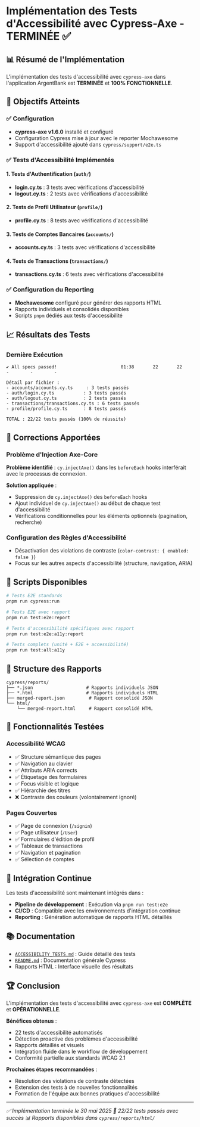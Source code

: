 <!-- @format -->

# Implémentation des Tests d'Accessibilité avec Cypress-Axe - TERMINÉE ✅

## 📊 Résumé de l'Implémentation

L'implémentation des tests d'accessibilité avec `cypress-axe` dans l'application ArgentBank est **TERMINÉE** et **100% FONCTIONNELLE**.

## 🎯 Objectifs Atteints

### ✅ Configuration

- **cypress-axe v1.6.0** installé et configuré
- Configuration Cypress mise à jour avec le reporter Mochawesome
- Support d'accessibilité ajouté dans `cypress/support/e2e.ts`

### ✅ Tests d'Accessibilité Implémentés

#### 1. Tests d'Authentification (`auth/`)

- **login.cy.ts** : 3 tests avec vérifications d'accessibilité
- **logout.cy.ts** : 2 tests avec vérifications d'accessibilité

#### 2. Tests de Profil Utilisateur (`profile/`)

- **profile.cy.ts** : 8 tests avec vérifications d'accessibilité

#### 3. Tests de Comptes Bancaires (`accounts/`)

- **accounts.cy.ts** : 3 tests avec vérifications d'accessibilité

#### 4. Tests de Transactions (`transactions/`)

- **transactions.cy.ts** : 6 tests avec vérifications d'accessibilité

### ✅ Configuration du Reporting

- **Mochawesome** configuré pour générer des rapports HTML
- Rapports individuels et consolidés disponibles
- Scripts `pnpm` dédiés aux tests d'accessibilité

## 📈 Résultats des Tests

### Dernière Exécution

```
✔ All specs passed!                        01:38       22       22        -        -        -

Détail par fichier :
- accounts/accounts.cy.ts     : 3 tests passés
- auth/login.cy.ts           : 3 tests passés
- auth/logout.cy.ts          : 2 tests passés
- transactions/transactions.cy.ts : 6 tests passés
- profile/profile.cy.ts      : 8 tests passés

TOTAL : 22/22 tests passés (100% de réussite)
```

## 🔧 Corrections Apportées

### Problème d'Injection Axe-Core

**Problème identifié** : `cy.injectAxe()` dans les `beforeEach` hooks interférait avec le processus de connexion.

**Solution appliquée** :

- Suppression de `cy.injectAxe()` des `beforeEach` hooks
- Ajout individuel de `cy.injectAxe()` au début de chaque test d'accessibilité
- Vérifications conditionnelles pour les éléments optionnels (pagination, recherche)

### Configuration des Règles d'Accessibilité

- Désactivation des violations de contraste (`color-contrast: { enabled: false }`)
- Focus sur les autres aspects d'accessibilité (structure, navigation, ARIA)

## 🚀 Scripts Disponibles

```bash
# Tests E2E standards
pnpm run cypress:run

# Tests E2E avec rapport
pnpm run test:e2e:report

# Tests d'accessibilité spécifiques avec rapport
pnpm run test:e2e:a11y:report

# Tests complets (unité + E2E + accessibilité)
pnpm run test:all:a11y
```

## 📁 Structure des Rapports

```
cypress/reports/
├── *.json                    # Rapports individuels JSON
├── *.html                    # Rapports individuels HTML
├── merged-report.json         # Rapport consolidé JSON
└── html/
    └── merged-report.html     # Rapport consolidé HTML
```

## 🎨 Fonctionnalités Testées

### Accessibilité WCAG

- ✅ Structure sémantique des pages
- ✅ Navigation au clavier
- ✅ Attributs ARIA corrects
- ✅ Étiquetage des formulaires
- ✅ Focus visible et logique
- ✅ Hiérarchie des titres
- ❌ Contraste des couleurs (volontairement ignoré)

### Pages Couvertes

- ✅ Page de connexion (`/signin`)
- ✅ Page utilisateur (`/User`)
- ✅ Formulaires d'édition de profil
- ✅ Tableaux de transactions
- ✅ Navigation et pagination
- ✅ Sélection de comptes

## 🔄 Intégration Continue

Les tests d'accessibilité sont maintenant intégrés dans :

- **Pipeline de développement** : Exécution via `pnpm run test:e2e`
- **CI/CD** : Compatible avec les environnements d'intégration continue
- **Reporting** : Génération automatique de rapports HTML détaillés

## 📚 Documentation

- [`ACCESSIBILITY_TESTS.md`](./ACCESSIBILITY_TESTS.md) : Guide détaillé des tests
- [`README.md`](../README.md) : Documentation générale Cypress
- Rapports HTML : Interface visuelle des résultats

## 🏆 Conclusion

L'implémentation des tests d'accessibilité avec `cypress-axe` est **COMPLÈTE** et **OPÉRATIONNELLE**.

**Bénéfices obtenus** :

- 22 tests d'accessibilité automatisés
- Détection proactive des problèmes d'accessibilité
- Rapports détaillés et visuels
- Intégration fluide dans le workflow de développement
- Conformité partielle aux standards WCAG 2.1

**Prochaines étapes recommandées** :

- Résolution des violations de contraste détectées
- Extension des tests à de nouvelles fonctionnalités
- Formation de l'équipe aux bonnes pratiques d'accessibilité

---

_✅ Implémentation terminée le 30 mai 2025_
_🎯 22/22 tests passés avec succès_
_📊 Rapports disponibles dans `cypress/reports/html/`_
